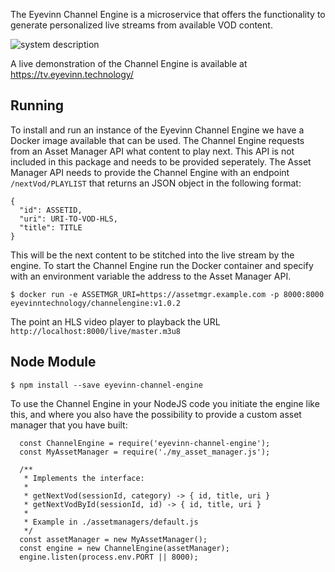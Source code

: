 The Eyevinn Channel Engine is a microservice that offers the functionality to generate personalized live streams from available VOD content.

![system description](https://github.com/Eyevinn/channel-engine/blob/master/docs/system-description.png)

A live demonstration of the Channel Engine is available at https://tv.eyevinn.technology/

## Running

To install and run an instance of the Eyevinn Channel Engine we have a Docker image available that can be used. The Channel Engine requests from an Asset Manager API what content to play next. This API is not included in this package and needs to be provided seperately. The Asset Manager API needs to provide the Channel Engine with an endpoint `/nextVod/PLAYLIST` that returns an JSON object in the following format:

```
{
  "id": ASSETID,
  "uri": URI-TO-VOD-HLS,
  "title": TITLE
}
```

This will be the next content to be stitched into the live stream by the engine. To start the Channel Engine run the Docker container and specify with an environment variable the address to the Asset Manager API.

```
$ docker run -e ASSETMGR_URI=https://assetmgr.example.com -p 8000:8000 eyevinntechnology/channelengine:v1.0.2
```

The point an HLS video player to playback the URL `http://localhost:8000/live/master.m3u8`

## Node Module

```
$ npm install --save eyevinn-channel-engine
```

To use the Channel Engine in your NodeJS code you initiate the engine like this, and where you also
have the possibility to provide a custom asset manager that you have built:

```
  const ChannelEngine = require('eyevinn-channel-engine');
  const MyAssetManager = require('./my_asset_manager.js');

  /**
   * Implements the interface:
   *
   * getNextVod(sessionId, category) -> { id, title, uri }
   * getNextVodById(sessionId, id) -> { id, title, uri }
   *
   * Example in ./assetmanagers/default.js
   */
  const assetManager = new MyAssetManager();
  const engine = new ChannelEngine(assetManager);
  engine.listen(process.env.PORT || 8000);
```
